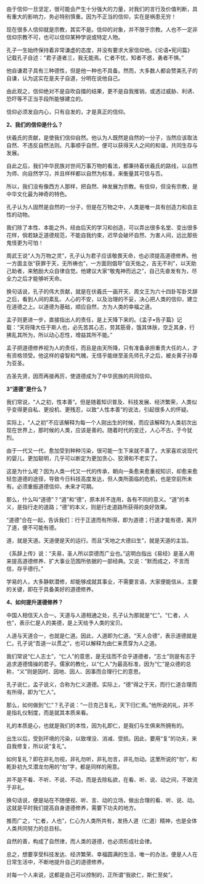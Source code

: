 由于信仰一旦坚定，很可能会产生十分强大的力量，对我们的言行及价值判断，具有重大的影响力，务必特别慎重。因为不正当的信仰，实在是祸患无穷！

现在很多人信仰就是宗教，其实不是。信仰的对象，并不限于宗教。人也不一定非信仰宗教不可，也可以信仰某种学说或特定人物。

孔子一生始终保持着非常谦虚的态度，并没有要求大家信仰他。《论语•宪问篇》记载孔子自述：“君子道者三，我无能焉。仁者不忧，知者不惑，勇者不惧。”

他自谦君子具有三种德性，但是他一种也不具备。然而，大多数人都会赞美孔子的自谦，认为这实在是夫子自道，分明在说他自己。

由此观之，信仰绝对不是自吹自擂的结果，更不是自我推销，或透过威胁、利诱、恐吓等不正当手段所能够建立的。

信仰必须发自内心，只有自发的，才是真正的信仰。

**2、我们的信仰是什么？**

伏羲氏的贡献，是使我们信仰自然。他认为人既然是自然的一分子，当然应该取法自然、不违反自然法则。凡事顺乎自然，便可以获得天人之间的和谐，共同生存与发展。

自此之后，我们中华民族对世间万事万物的看法，都秉持着伏羲氏的路线，以自然为师、向自然学习，并且样样都以自然为标准，来衡量其可信与否。

所以，我们没有像西方人那样，把自然、神发展为宗教。有信仰，但没有宗教，是中华文化最为神奇的特色。

孔子认为人固然是自然的一分子，但是在万物之中，人类是唯一具有创造力和自主性的动物。

我们除了本性、本能之外，经由后天的学习和创造，可以弄出很多名堂、变出很多花样，倘若缺乏道德规范，不能自我约束，迟早会破坏自然、为害人间，远比那些鬼怪更为可怕！

周武王说“人为万物之灵”，孔子认为君子应该敬畏天命，也必须提高道德修养。他一方面主张“获罪于天，无所祷也”，一方面则倡导“自天佑之，吉无不利”，以天助己助者，来勉励大众自律自觉。他建议大家“敬鬼神而远之”，自己先奋发有为，尽全力之后才能够听天命。

换句话说，孔子的伟大贡献，就是在伏羲氏一画开天、周文王为六十四卦写卦爻辞之后，看到人间的紊乱、人心的不安，以及治理的不妥，决心把人类的信仰，建立在道德之上。以道德为基础，顺应自然，方为人类的幸福之道。

孟子则更进一步，直接指出人的责任，是上天降下来的。《孟子•告子篇》记载：“天将降大任于斯人也，必先苦其心志，劳其筋骨，饿其体肤，空乏其身，行拂乱其所为，所以动心忍性，增益其所不能。”

孟子把道德修养视为人的责任，而且是由天所降，只有准备承担重责大任的人，才有资格领受。他这样的睿智和气魄，无怪乎能继至圣先师孔子之后，被炎黄子孙尊为亚圣。

古圣先贤，因而再接再厉，使道德成为了中华民族的共同信仰。

**3“道德”是什么？**

我们常说，“人之初，性本善”。但是随着知识普及、科技发展、经济繁荣，人类似乎变得更自私、更投机、更残忍，以致“人性本善”的说法，引起很多人的怀疑。

实际上，“人之初”不应该解释为每一个人刚出生的时候，而应该解释为人类初次出现在世界上，那时候的人类，应该是善的。随着时代的变迁，人心不古，于今犹烈。

由于一代又一代，愈加受到种种污染，很可能一生下来就不善了。大家喜欢说现代的婴儿，更加聪明，几乎可以断定为更加贪心、狡滑和不老实了。

这是为什么呢？因为人类一代又一代的传承，朝向一条愈来愈重视知识，却愈来愈轻忽道德的途径，导致今日科技高度发达，但人类所面临的危机，也是空前所未有。必须重振道德信仰，未来才可期。

那么，什么叫“道德”？“道”和“德”，原本并不连用，各有不同的意义。“道”的本义，是指行走的道路；“德”的本义，则是行走道路所获得的良好效果。

“道德”合在一起，告诉我们：行于正道而有所得，即为道德；行道才能有德，离开了道，便不可能有德。

道，就是天道。天道便是天的运行。而且“天地之大德曰生”，就是天道的主旨。

《系辞上传》说：“夫易，圣人所以崇德而广业也。”这明白指出《易经》是圣人用来提高道德修养、扩大事业范围所依据的一部经典。又说：“默而成之，不言而信，存乎德行。”

学易的人，大多静默潜修，却能够成就其事业，不需要言语，大家便能信从，主要的关键，即在于具备美好的道德修养。

**4、如何提升道德修养？**

中国人相信天人合一。天道与人道相通之处，孔子认为那就是“仁”。“仁者，人也”，表示仁是人的美德，是上天给予人类的宝贝。

人道与天道合一，也就是仁道。因此，人道即为仁道。“天人合德”，表示道德就是仁。孔子说“吾道一以贯之”，也可以解释为由仁来贯穿为人之道。

我们常说“仁人志士”，“仁人”的意思，是无往而不合乎道德者，“志士”则是有志于追求道德情操的君子。儒家的教化，以“仁人”为最高标准，因为“仁”是众德的总称，“义”则是因时、因地、因人、因事而合理行仁的意思。

孔子说仁，孟子说义，合称为仁义道德。实际上，“德”得之于天，而行仁道合理而有所得，即为“仁人”。

那么，如何做到“仁”？孔子说：“一日克己复礼，天下归仁焉。”他所说的礼，并不是指礼仪制度，而是就其本质来看。

礼的本质是心，也就是我们的本性，因为礼即仁，是我们与生俱来所拥有的。

出生以后，受到环境的污染，以致埋没、消减、受损。因此，要用“复”的功夫，来自我修复，所以说“复礼”。

如何复礼？即在非礼勿视，非礼勿听，非礼勿言，非礼勿动。这里所说的“勿”，和乾卦初九爻潜龙勿用的“勿”字，都是同样的用意。

并不是不看、不听、不说、不动，而是去除私欲，在看、听、说、动之间，不致流于非礼。

换句话说，便是站在不随便视、听、言、动的立场，做出合理的看、听、说、动。这就是平时我们提高自身道德修养，需要下功夫的地方。

推而广之，“仁者，人也”，仁心为人类所共有，发扬人道（仁道）精神，也是全体人类共同努力的总目标。

自然的善，构成了自然律，而人类的道德，也必须形成社会律。

总之，想要享受科技发达、经济繁荣、幸福圆满的生活，唯一的办法，便是人人在日常生活中，不断地提升自己的道德修养。

对每一个人来说，这都是自己可以控制的，正所谓“我欲仁，斯仁至矣”。
